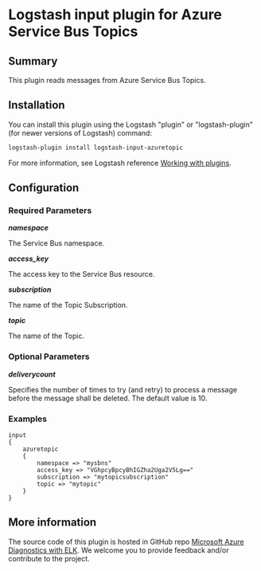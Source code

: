 # Logstash input plugin for Azure Service Bus Topics

## Summary
This plugin reads messages from Azure Service Bus Topics.

## Installation
You can install this plugin using the Logstash "plugin" or "logstash-plugin" (for newer versions of Logstash) command:
```sh
logstash-plugin install logstash-input-azuretopic
```
For more information, see Logstash reference [Working with plugins](https://www.elastic.co/guide/en/logstash/current/working-with-plugins.html).

## Configuration
### Required Parameters
__*namespace*__

The Service Bus namespace.

__*access_key*__

The access key to the Service Bus resource.

__*subscription*__

The name of the Topic Subscription.

__*topic*__

The name of the Topic.

### Optional Parameters
__*deliverycount*__

Specifies the number of times to try (and retry) to process a message before the message shall be deleted. The default value is 10.

### Examples
```
input
{
    azuretopic
    {
        namespace => "mysbns"
        access_key => "VGhpcyBpcyBhIGZha2Uga2V5Lg=="
        subscription => "mytopicsubscription"
        topic => "mytopic"
    }
}
```

## More information
The source code of this plugin is hosted in GitHub repo [Microsoft Azure Diagnostics with ELK](https://github.com/Azure/azure-diagnostics-tools). We welcome you to provide feedback and/or contribute to the project.